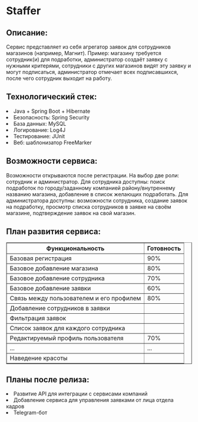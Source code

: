 # Staffer

<h2>Описание:</h2>
Сервис представляет из себя агрегатор заявок для сотрудников магазинов (например, Магнит). Пример: магазину требуется сотрудник(и) для подработки, администратор
создаёт заявку с нужными критерями, сотрудники с других магазинов видят эту заявку и могут подписаться, администратор отмечает всех подписавшихся, после чего
сотрудник выходит на работу.

<h2>Технологический стек:</h2>
<li>Java + Spring Boot + Hibernate</li>
<li>Безопасность: Spring Security</li>
<li>База данных: MySQL</li>
<li>Логирование: Log4J</li>
<li>Тестирование: JUnit</li>
<li>Веб: шаблонизатор FreeMarker</li>

<h2>Возможности сервиса:</h2>
Возможности открываются после регистрации. На выбор две роли: сотрудник и администратор. Для сотрудника доступны: поиск подработок по 
городу/заданному компанией району/внутреннему названию магазина, добавление в список желающих подработать. Для администратора доступны: возможности сотрудника,
создание заявок на подработку, просмотр списка сотрудников в заявке на своём магазине, подтверждение заявок на свой магазин.

<h2>План развития сервиса:</h2>
<table border="1px" cellspacing="2" border="1" cellpadding="5">

<tr>
<th>Функциональность</th>
<th>Готовность</th>
</tr>

<tr>
<td>Базовая регистрация</td>
<td>90%</td>
</tr>
<tr>
<td>Базовое добавление магазина</td>
<td>80%</td>
</tr>

<tr>
<td>Базовое добавление сотрудника</td>
<td>70%</td>
</tr>

<tr>
<td>Базовое добавление заявки</td>
<td>60%</td>
</tr>

<tr>
<td>Связь между пользователем и его профилем</td>
<td>80%</td>
</tr>

<tr>
<td>Добавление сотрудников в заявки</td>
<td></td>
</tr>

<tr>
<td>Фильтрация заявок</td>
<td></td>
</tr>

<tr>
<td>Список заявок для каждого сотрудника</td>
<td></td>
</tr>

<tr>
<td>Редактируемый профиль пользователя</td>
<td>70%</td>
</tr>

<tr>
<td>...</td>
<td>...</td>
</tr>

<tr>
<td>Наведение красоты</td>
<td></td>
</tr>

</table>

<h2>Планы после релиза:</h2>
<li>Развитие API для интеграции с сервисами компаний</li>
<li>Добавление сервиса для управления заявками от лица отдела кадров</li>
<li>Telegram-бот</li>
